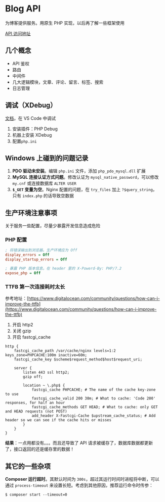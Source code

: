 # Blog API

为博客提供服务。用原生 PHP 实现，以后再了解一些框架使用

[API 访问地址](https://doc.ningtaostudy.cn)

## 几个概念

+ API 鉴权
+ 路由
+ 中间件
+ 几大逻辑模块，文章、评论、留言、标签、搜索
+ 日志管理

## 调试（XDebug）

[文档](https://xdebug.org/)，在 VS Code 中调试

1. 安装插件：PHP Debug
2. 机器上安装 XDebug
3. 配置`php.ini`

## Windows 上碰到的问题记录

1. **PDO 驱动未安装**。编辑 `php.ini` 文件，添加 `php_pdo_mysql.dll` 扩展
2. **MySQL 连接认证方式问题**。修改认证为 `mysql_native_password`，可以修改 `my.cnf` 或连接数据库 `ALTER USER`
3. **`$_GET` 变量为空**。Nginx 配置的问题，在 `try_files` 加上 `?$query_string`，只有 `index.php` 的话导致空数据

## 生产环境注意事项

关于服务一些配置，尽量少暴露开发信息造成危险

### PHP 配置

```ini
; 将错误输出到浏览器。生产环境应为 Off
display_errors = Off
display_startup_errors = Off

; 暴露 PHP 版本信息。在 header 里的 X-Powerd-By: PHP/7.2
expose_php = Off
```

### TTFB 第一次连接耗时太长

参考地址：[https://www.digitalocean.com/community/questions/how-can-i-improve-the-ttfb](https://www.digitalocean.com/community/questions/how-can-i-improve-the-ttfb)

1. 开启 http2
2. 关闭 gzip
3. 开启 fastcgi_cache

```nginx
http {
    fastcgi_cache_path /var/cache/nginx levels=1:2 keys_zone=PHPCACHE:100m inactive=60m;
    fastcgi_cache_key $scheme$request_method$host$request_uri;

    server {
        listen 443 ssl http2;
        gzip off;

        location ~ \.php$ {
            fastcgi_cache PHPCACHE; # The name of the cache key-zone to use
            fastcgi_cache_valid 200 30m; # What to cache: 'Code 200' responses, for half an hour
            fastcgi_cache_methods GET HEAD; # What to cache: only GET and HEAD requests (not POST)
            add_header X-Fastcgi-Cache $upstream_cache_status; # Add header so we can see if the cache hits or misses
        }
    }
}
```

**结果**：一点用都没有。。。而且还导致了 API 请求被缓存了，数据库数据都更新了，接口返回的还是缓存里的数据！

## 其它的一些杂项

**Composer 运行超时**。其默认时间为 `300s`，超过其运行时间时进程将中断，可以通过 `process-timeout` 来设置长短。考虑到其他原因，推荐运行命令时传参：

```shell
$ composer start --timeout=0
```
